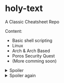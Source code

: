 # holy-text
A Classic Cheatsheet Repo

Content:
- Basic shell scripting
- Linux
- Arch & Arch Based
- Poros Security Quest
- (More comming soon)

<details>
  <summary>Spoiler</summary>
  
  > spoiler, work on progress
  
</details>

<details>
  <summary>Spoiler again</summary>
  
  > You can contribute too, just issue or PR :)
  
</details>

